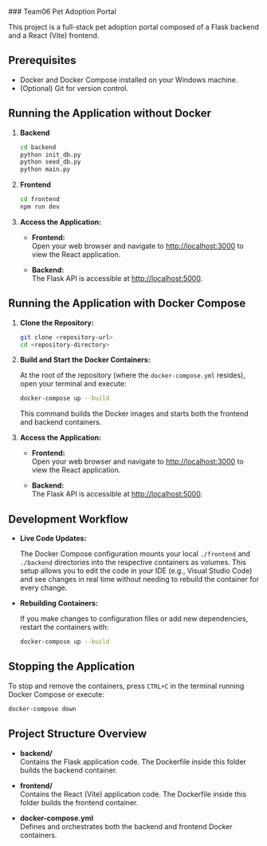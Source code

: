 ##﻿# Team06 Pet Adoption Portal

This project is a full-stack pet adoption portal composed of a Flask backend and a React (Vite) frontend.

## Prerequisites

- Docker and Docker Compose installed on your Windows machine.
- (Optional) Git for version control.

## Running the Application without Docker
1. **Backend**
   ```bash
   cd backend
   python init_db.py
   python seed_db.py
   python main.py
   ```

2. **Frontend**
   ```bash
   cd frontend
   npm run dev
   ```
3. **Access the Application:**

   - **Frontend:**  
     Open your web browser and navigate to [http://localhost:3000](http://localhost:3000) to view the React application.

   - **Backend:**  
     The Flask API is accessible at [http://localhost:5000](http://localhost:5000).



## Running the Application with Docker Compose

1. **Clone the Repository:**

   ```bash
   git clone <repository-url>
   cd <repository-directory>
   ```

2. **Build and Start the Docker Containers:**

   At the root of the repository (where the `docker-compose.yml` resides), open your terminal and execute:

   ```bash
   docker-compose up --build
   ```

   This command builds the Docker images and starts both the frontend and backend containers.

3. **Access the Application:**

   - **Frontend:**  
     Open your web browser and navigate to [http://localhost:3000](http://localhost:3000) to view the React application.

   - **Backend:**  
     The Flask API is accessible at [http://localhost:5000](http://localhost:5000).

## Development Workflow

- **Live Code Updates:**

  The Docker Compose configuration mounts your local `./frontend` and `./backend` directories into the respective containers as volumes. This setup allows you to edit the code in your IDE (e.g., Visual Studio Code) and see changes in real time without needing to rebuild the container for every change.

- **Rebuilding Containers:**

  If you make changes to configuration files or add new dependencies, restart the containers with:

  ```bash
  docker-compose up --build
  ```

## Stopping the Application

To stop and remove the containers, press `CTRL+C` in the terminal running Docker Compose or execute:

```bash
docker-compose down
```

## Project Structure Overview

- **backend/**  
  Contains the Flask application code. The Dockerfile inside this folder builds the backend container.
  
- **frontend/**  
  Contains the React (Vite) application code. The Dockerfile inside this folder builds the frontend container.

- **docker-compose.yml**  
  Defines and orchestrates both the backend and frontend Docker containers.
